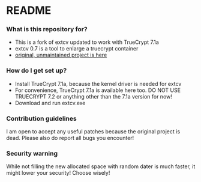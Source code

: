 # README #

### What is this repository for? ###

* This is a fork of extcv updated to work with TrueCrypt 7.1a
* extcv 0.7 is a tool to enlarge a truecrypt container
* [original, unmaintained project is here](http://sourceforge.net/projects/extcv/)

### How do I get set up? ###

* Install TrueCrypt 7.1a, because the kernel driver is needed for extcv
* For convenience, TrueCrypt 7.1a is available here too. DO NOT USE TRUECRYPT 7.2 or anything other than the 7.1a version for now!
* Download and run extcv.exe

### Contribution guidelines ###

I am open to accept any useful patches because the original project is dead.
Please also do report all bugs you encounter!

### Security warning ###

While not filling the new allocated space with random dater is much faster, it might lower your security!
Choose wisely!
